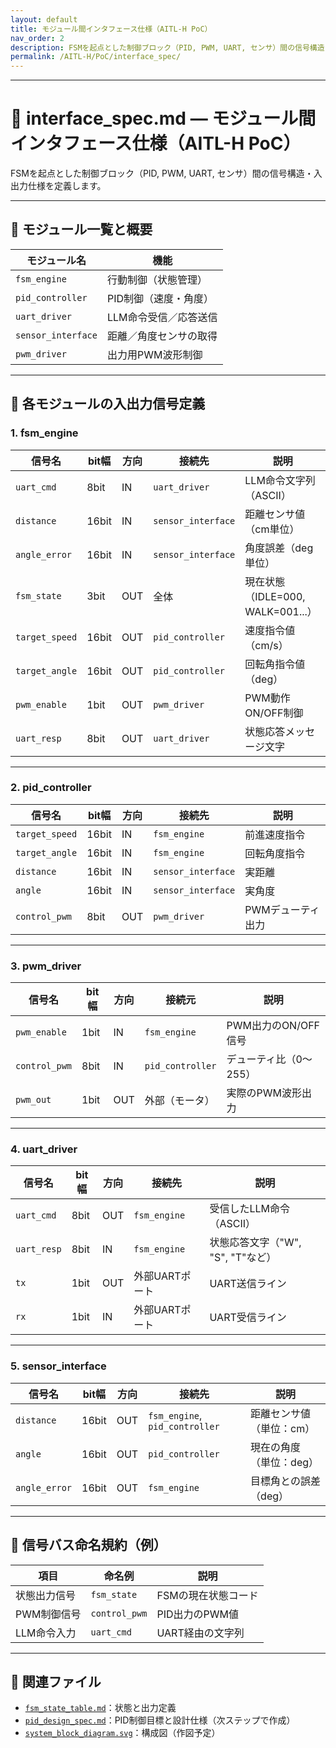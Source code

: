 ```yaml
---
layout: default
title: モジュール間インタフェース仕様（AITL-H PoC）
nav_order: 2
description: FSMを起点とした制御ブロック（PID, PWM, UART, センサ）間の信号構造・入出力仕様
permalink: /AITL-H/PoC/interface_spec/
---
```


---

# 🔌 interface_spec.md — モジュール間インタフェース仕様（AITL-H PoC）

FSMを起点とした制御ブロック（PID, PWM, UART, センサ）間の信号構造・入出力仕様を定義します。

---

## 📂 モジュール一覧と概要

| モジュール名   | 機能                             |
|----------------|----------------------------------|
| `fsm_engine`   | 行動制御（状態管理）            |
| `pid_controller` | PID制御（速度・角度）           |
| `uart_driver`  | LLM命令受信／応答送信            |
| `sensor_interface` | 距離／角度センサの取得         |
| `pwm_driver`   | 出力用PWM波形制御                |

---

## 🔁 各モジュールの入出力信号定義

### 1. fsm_engine

| 信号名        | bit幅 | 方向 | 接続先         | 説明                        |
|---------------|--------|------|----------------|-----------------------------|
| `uart_cmd`    | 8bit  | IN   | `uart_driver`  | LLM命令文字列（ASCII）     |
| `distance`    | 16bit | IN   | `sensor_interface` | 距離センサ値（cm単位）     |
| `angle_error` | 16bit | IN   | `sensor_interface` | 角度誤差（deg単位）        |
| `fsm_state`   | 3bit  | OUT  | 全体           | 現在状態（IDLE=000, WALK=001...） |
| `target_speed`| 16bit | OUT  | `pid_controller` | 速度指令値（cm/s）         |
| `target_angle`| 16bit | OUT  | `pid_controller` | 回転角指令値（deg）        |
| `pwm_enable`  | 1bit  | OUT  | `pwm_driver`   | PWM動作ON/OFF制御          |
| `uart_resp`   | 8bit  | OUT  | `uart_driver`  | 状態応答メッセージ文字     |

---

### 2. pid_controller

| 信号名        | bit幅 | 方向 | 接続先         | 説明                        |
|---------------|--------|------|----------------|-----------------------------|
| `target_speed`| 16bit | IN   | `fsm_engine`   | 前進速度指令                |
| `target_angle`| 16bit | IN   | `fsm_engine`   | 回転角度指令                |
| `distance`    | 16bit | IN   | `sensor_interface` | 実距離                      |
| `angle`       | 16bit | IN   | `sensor_interface` | 実角度                      |
| `control_pwm` | 8bit  | OUT  | `pwm_driver`   | PWMデューティ出力           |

---

### 3. pwm_driver

| 信号名        | bit幅 | 方向 | 接続元           | 説明                      |
|---------------|--------|------|------------------|---------------------------|
| `pwm_enable`  | 1bit   | IN   | `fsm_engine`     | PWM出力のON/OFF信号      |
| `control_pwm` | 8bit   | IN   | `pid_controller` | デューティ比（0〜255）   |
| `pwm_out`     | 1bit   | OUT  | 外部（モータ）    | 実際のPWM波形出力        |

---

### 4. uart_driver

| 信号名     | bit幅 | 方向 | 接続先        | 説明                              |
|------------|--------|------|---------------|-----------------------------------|
| `uart_cmd` | 8bit  | OUT  | `fsm_engine`  | 受信したLLM命令（ASCII）         |
| `uart_resp`| 8bit  | IN   | `fsm_engine`  | 状態応答文字（"W", "S", "T"など） |
| `tx`       | 1bit  | OUT  | 外部UARTポート | UART送信ライン                    |
| `rx`       | 1bit  | IN   | 外部UARTポート | UART受信ライン                    |

---

### 5. sensor_interface

| 信号名        | bit幅 | 方向 | 接続先             | 説明                         |
|---------------|--------|------|--------------------|------------------------------|
| `distance`    | 16bit | OUT  | `fsm_engine`, `pid_controller` | 距離センサ値（単位：cm）     |
| `angle`       | 16bit | OUT  | `pid_controller`   | 現在の角度（単位：deg）       |
| `angle_error` | 16bit | OUT  | `fsm_engine`       | 目標角との誤差（deg）         |

---

## 📘 信号バス命名規約（例）

| 項目 | 命名例         | 説明               |
|------|----------------|--------------------|
| 状態出力信号 | `fsm_state`     | FSMの現在状態コード |
| PWM制御信号 | `control_pwm`  | PID出力のPWM値      |
| LLM命令入力 | `uart_cmd`     | UART経由の文字列    |

---

## 🔗 関連ファイル

- [`fsm_state_table.md`](./fsm_state_table.md)：状態と出力定義
- [`pid_design_spec.md`](./pid_design_spec.md)：PID制御目標と設計仕様（次ステップで作成）
- [`system_block_diagram.svg`](./system_block_diagram.svg)：構成図（作図予定）
